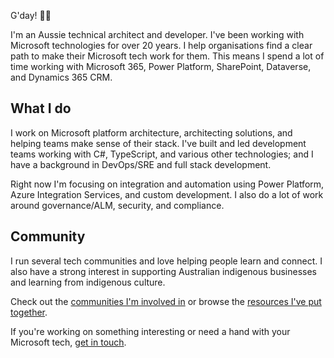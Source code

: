 ---
---

<p class="subtitle">G'day! 👦🏽</p>

I'm an Aussie technical architect and developer. I've been working with Microsoft technologies for over 20 years. I help organisations find a clear path to make their Microsoft tech work for them. This means I spend a lot of time working with Microsoft 365, Power Platform, SharePoint, Dataverse, and  Dynamics 365 CRM.

## What I do

I work on Microsoft platform architecture, architecting solutions, and helping teams make sense of their stack. I've built and led development teams working with C#, TypeScript, and various other technologies; and I have a background in DevOps/SRE and full stack development.

Right now I'm focusing on integration and automation using Power Platform, Azure Integration Services, and custom development. I also do a lot of work around governance/ALM, security, and compliance.

## Community

I run several tech communities and love helping people learn and connect. I also have a strong interest in supporting Australian indigenous businesses and learning from indigenous culture.

Check out the [communities I'm involved in](/communities/) or browse the [resources I've put together](/resources/).

If you're working on something interesting or need a hand with your Microsoft tech, [get in touch](/contact/).
